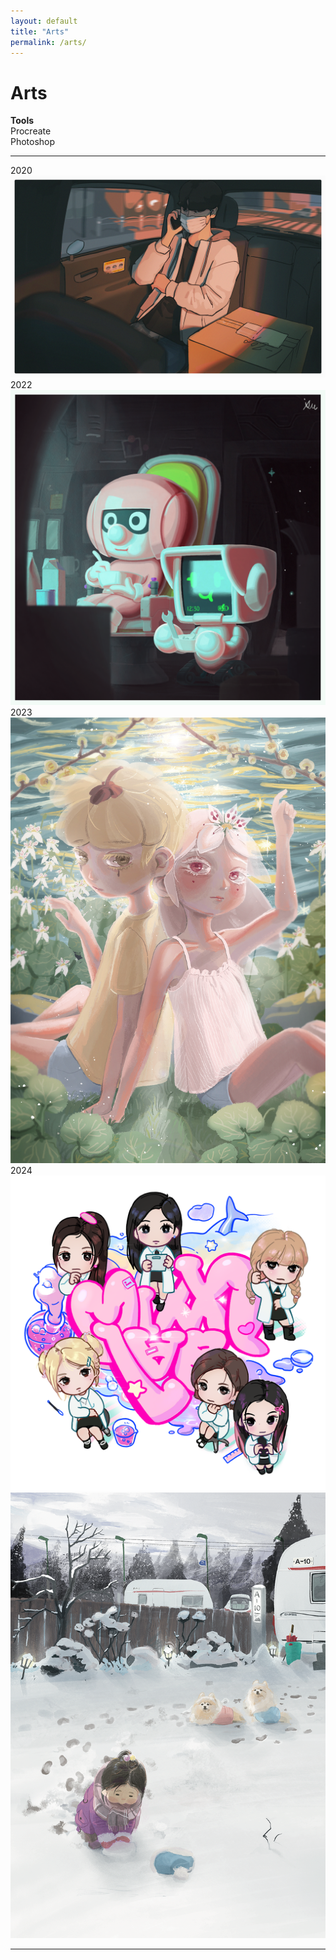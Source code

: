 ```yaml
---
layout: default
title: "Arts"
permalink: /arts/
---
```


# Arts
**Tools**   
Procreate   
Photoshop   

---
2020
<img src="/assets/art-2020-1.PNG" alt="2020">
2022
<img src="/assets/art-2022-1.PNG" alt="2022">
2023
<img src="/assets/art-2023-1.PNG" alt="2023">
2024
<img src="/assets/art-2024-1.PNG" alt="2024-1">
<img src="/assets/art-2024-2.PNG" alt="2024-2">

---